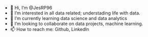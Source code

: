 - 👋 Hi, I’m @JesRP96
- 👀 I’m interested in all data related; understading life with data.
- 🌱 I’m currently learning data science and data analytics
- 💞️ I’m looking to collaborate on data projects, machine learning.
- 📫 How to reach me: Github, LinkedIn

<!---
JesRP96/JesRP96 is a ✨ special ✨ repository because its `README.md` (this file) appears on your GitHub profile.
You can click the Preview link to take a look at your changes.
--->

